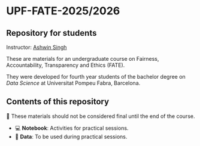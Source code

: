 # UPF-FATE-2025/2026
## Repository for students

Instructor: [Ashwin Singh](https://ashwin-19.github.io)

These are materials for an undergraduate course on Fairness, Accountability, Transparency and Ethics (FATE).

They were developed for fourth year students of the bachelor degree on *Data Science* at Universitat Pompeu Fabra, Barcelona.

## Contents of this repository

:construction: These materials should not be considered final until the end of the course.

* :computer: **Notebook**: Activities for practical sessions.
* :file_folder: **Data**: To be used during practical sessions.